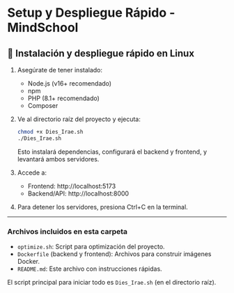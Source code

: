 # Setup y Despliegue Rápido - MindSchool

## 🚀 Instalación y despliegue rápido en Linux

1. Asegúrate de tener instalado:
   - Node.js (v16+ recomendado)
   - npm
   - PHP (8.1+ recomendado)
   - Composer

2. Ve al directorio raíz del proyecto y ejecuta:

   ```bash
   chmod +x Dies_Irae.sh
   ./Dies_Irae.sh
   ```

   Esto instalará dependencias, configurará el backend y frontend, y levantará ambos servidores.

3. Accede a:
   - Frontend: http://localhost:5173
   - Backend/API: http://localhost:8000

4. Para detener los servidores, presiona Ctrl+C en la terminal.

---

### Archivos incluidos en esta carpeta

- `optimize.sh`: Script para optimización del proyecto.
- `Dockerfile` (backend y frontend): Archivos para construir imágenes Docker.
- `README.md`: Este archivo con instrucciones rápidas.

El script principal para iniciar todo es `Dies_Irae.sh` (en el directorio raíz).
